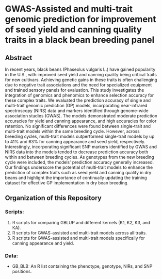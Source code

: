 # GWAS-Assisted and multi-trait genomic prediction for improvement of seed yield and canning quality traits in a black bean breeding panel

## Abstract
In recent years, black beans (Phaseolus vulgaris L.) have gained popularity in the U.S., with improved seed yield and canning quality being critical traits for new cultivars. Achieving genetic gains in these traits is often challenging due to negative trait associations and the need for specialized equipment and trained sensory panels for evaluation. This study investigates the integration of genomics and phenomics to enhance selection accuracy for these complex traits. We evaluated the prediction accuracy of single and multi-trait genomic prediction (GP) models, incorporating near-infrared spectroscopy (NIRS) data and markers identified through genome-wide association studies (GWAS). The models demonstrated moderate prediction accuracies for yield and canning appearance, and high accuracies for color retention. No significant differences were found between single-trait and multi-trait models within the same breeding cycle. However, across breeding cycles, multi-trait models outperformed single-trait models by up to 41% and 63% for canning appearance and seed yield, respectively. Interestingly, incorporating significant SNP markers identified by GWAS and NIRS data into the models tended to decrease prediction accuracy both within and between breeding cycles. As genotypes from the new breeding cycle were included, the models' prediction accuracy generally increased. Our findings underscore the potential of multi-trait models to enhance the prediction of complex traits such as seed yield and canning quality in dry beans and highlight the importance of continually updating the training dataset for effective GP implementation in dry bean breeding.

## Organization of this Repository

### Scripts:
1. R scripts for comparing GBLUP and different kernels (K1, K2, K3, and KA).
2. R scripts for GWAS-assisted and multi-trait models across all traits.
3. R scripts for GWAS-assisted and multi-trait models specifically for canning appearance and yield.

### Data:
- GB_BLB: An R list containing the phenotype, genotype, NIRs, and SNP positions.
